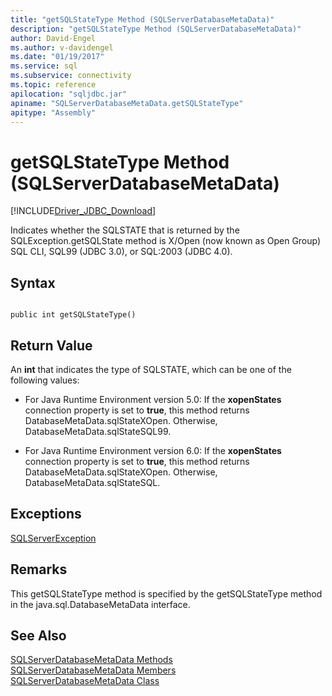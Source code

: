 ```yaml
---
title: "getSQLStateType Method (SQLServerDatabaseMetaData)"
description: "getSQLStateType Method (SQLServerDatabaseMetaData)"
author: David-Engel
ms.author: v-davidengel
ms.date: "01/19/2017"
ms.service: sql
ms.subservice: connectivity
ms.topic: reference
apilocation: "sqljdbc.jar"
apiname: "SQLServerDatabaseMetaData.getSQLStateType"
apitype: "Assembly"
---
```

# getSQLStateType Method (SQLServerDatabaseMetaData)
[!INCLUDE[Driver_JDBC_Download](../../../includes/driver_jdbc_download.md)]

  Indicates whether the SQLSTATE that is returned by the SQLException.getSQLState method is X/Open (now known as Open Group) SQL CLI, SQL99 (JDBC 3.0), or SQL:2003 (JDBC 4.0).  
  
## Syntax  
  
```  
  
public int getSQLStateType()  
```  
  
## Return Value  
 An **int** that indicates the type of SQLSTATE, which can be one of the following values:  
  
-   For Java Runtime Environment version 5.0: If the **xopenStates** connection property is set to **true**, this method returns DatabaseMetaData.sqlStateXOpen. Otherwise, DatabaseMetaData.sqlStateSQL99.  
  
-   For Java Runtime Environment version 6.0: If the **xopenStates** connection property is set to **true**, this method returns DatabaseMetaData.sqlStateXOpen. Otherwise, DatabaseMetaData.sqlStateSQL.  
  
## Exceptions  
 [SQLServerException](../../../connect/jdbc/reference/sqlserverexception-class.md)  
  
## Remarks  
 This getSQLStateType method is specified by the getSQLStateType method in the java.sql.DatabaseMetaData interface.  
  
## See Also  
 [SQLServerDatabaseMetaData Methods](../../../connect/jdbc/reference/sqlserverdatabasemetadata-methods.md)   
 [SQLServerDatabaseMetaData Members](../../../connect/jdbc/reference/sqlserverdatabasemetadata-members.md)   
 [SQLServerDatabaseMetaData Class](../../../connect/jdbc/reference/sqlserverdatabasemetadata-class.md)  
  
  
